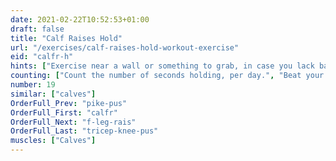 ```yaml
---
date: 2021-02-22T10:52:53+01:00
draft: false
title: "Calf Raises Hold"
url: "/exercises/calf-raises-hold-workout-exercise"
eid: "calfr-h"
hints: ["Exercise near a wall or something to grab, in case you lack balance."]
counting: ["Count the number of seconds holding, per day.", "Beat your own record, holding a few seconds linger than the previous record."]
number: 19
similar: ["calves"]
OrderFull_Prev: "pike-pus"
OrderFull_First: "calfr"
OrderFull_Next: "f-leg-rais"
OrderFull_Last: "tricep-knee-pus"
muscles: ["Calves"]
---
```

